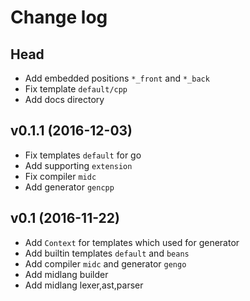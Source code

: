 Change log
==========

## Head

* Add embedded positions `*_front` and `*_back`
* Fix template `default/cpp`
* Add docs directory

## v0.1.1 (2016-12-03)

* Fix templates `default` for go
* Add supporting `extension`
* Fix compiler `midc`
* Add generator `gencpp`

## v0.1 (2016-11-22)

* Add `Context` for templates which used for generator
* Add builtin templates `default` and `beans`
* Add compiler `midc` and generator `gengo`
* Add midlang builder
* Add midlang lexer,ast,parser

